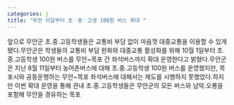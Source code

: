 ```yaml
---
categories: j
title: "무안 이달부터 초ㆍ중ㆍ고생 100원 버스 확대 "
---
```

앞으로 무안군 초․중․고등학생들은 교통비 부담 없이 마음껏 대중교통을 이용할 수 있게 됐다.무안군은 학생들의 교통비 부담 완화와 대중교통 활성화를 위해 10월 1일부터 초․중․고등학생 100원 버스를 무안~목포 간 좌석버스까지 확대 운영한다고 밝혔다.무안군은 지난 8월 11일부터 농어촌버스에 대해 초․중․고등학생 100원 버스를 운영했지만, 목포시와 공동운행하는 무안~목포 좌석버스에 대해서는 제도를 시행하지 못했었다.하지만 이번 확대 운영을 통해 관내 초․중․고등학생들은 무안군의 모든 버스와 남악․오룡을 포함해 무안을 경유하는 목포
